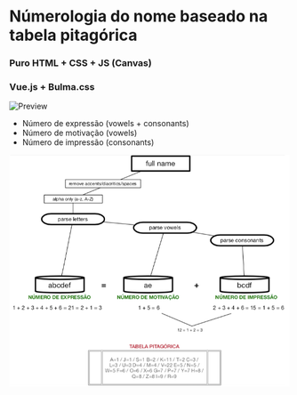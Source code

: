 # Númerologia do nome baseado na tabela pitagórica

### Puro HTML + CSS + JS (Canvas)
### Vue.js + Bulma.css

<img src="preview.gif"
     alt="Preview" />

* Número de expressão (vowels + consonants)
* Número de motivação (vowels)
* Número de impressão (consonants)

<img src="map-Screen-Shot-2019-10-21-at 15.49.04.png"
     alt="App mind Map" />
